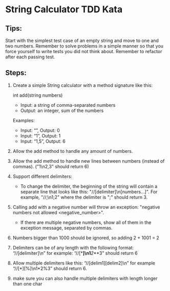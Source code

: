 # String Calculator TDD Kata

## Tips:

Start with the simplest test case of an empty string and move to one and two numbers.
Remember to solve problems in a simple manner so that you force yourself to write tests you did not think about.
Remember to refactor after each passing test.

## Steps:

1. Create a simple String calculator with a method signature like this:

   int add(string numbers)

   - Input: a string of comma-separated numbers
   - Output: an integer, sum of the numbers

   Examples:

   - Input: “”, Output: 0
   - Input: “1”, Output: 1
   - Input: “1,5”, Output: 6

2. Allow the add method to handle any amount of numbers.

3. Allow the add method to handle new lines between numbers (instead of commas). ("1\n2,3" should return 6)

4. Support different delimiters:

   - To change the delimiter, the beginning of the string will contain a separate line that looks like this: "//[delimiter]\n[numbers…]". For example, "//;\n1;2" where the delimiter is ";" should return 3.

5. Calling add with a negative number will throw an exception: "negative numbers not allowed <negative_number>".

   - If there are multiple negative numbers, show all of them in the exception message, separated by commas.

6. Numbers bigger than 1000 should be ignored, so adding 2 + 1001 = 2

7. Delimiters can be of any length with the following format: “//[delimiter]\n” for example: “//[***]\n1**_2_**3” should return 6

8. Allow multiple delimiters like this: “//[delim1][delim2]\n” for example “//[\*][%]\n1\*2%3” should return 6.

9. make sure you can also handle multiple delimiters with length longer than one char

